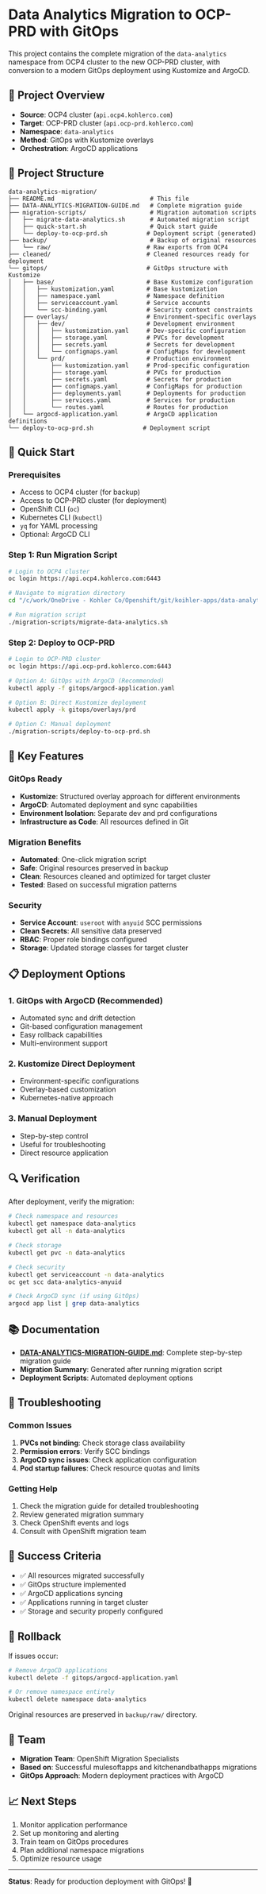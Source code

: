 # Data Analytics Migration to OCP-PRD with GitOps

This project contains the complete migration of the `data-analytics` namespace from OCP4 cluster to the new OCP-PRD cluster, with conversion to a modern GitOps deployment using Kustomize and ArgoCD.

## 🎯 Project Overview

- **Source**: OCP4 cluster (`api.ocp4.kohlerco.com`)
- **Target**: OCP-PRD cluster (`api.ocp-prd.kohlerco.com`)
- **Namespace**: `data-analytics`
- **Method**: GitOps with Kustomize overlays
- **Orchestration**: ArgoCD applications

## 📁 Project Structure

```
data-analytics-migration/
├── README.md                           # This file
├── DATA-ANALYTICS-MIGRATION-GUIDE.md   # Complete migration guide
├── migration-scripts/                  # Migration automation scripts
│   ├── migrate-data-analytics.sh       # Automated migration script
│   ├── quick-start.sh                  # Quick start guide
│   └── deploy-to-ocp-prd.sh           # Deployment script (generated)
├── backup/                             # Backup of original resources
│   └── raw/                           # Raw exports from OCP4
├── cleaned/                           # Cleaned resources ready for deployment
└── gitops/                            # GitOps structure with Kustomize
│   ├── base/                          # Base Kustomize configuration
│   │   ├── kustomization.yaml         # Base kustomization
│   │   ├── namespace.yaml             # Namespace definition
│   │   ├── serviceaccount.yaml        # Service accounts
│   │   └── scc-binding.yaml           # Security context constraints
│   ├── overlays/                      # Environment-specific overlays
│   │   ├── dev/                       # Development environment
│   │   │   ├── kustomization.yaml     # Dev-specific configuration
│   │   │   ├── storage.yaml           # PVCs for development
│   │   │   ├── secrets.yaml           # Secrets for development
│   │   │   └── configmaps.yaml        # ConfigMaps for development
│   │   └── prd/                       # Production environment
│   │       ├── kustomization.yaml     # Prod-specific configuration
│   │       ├── storage.yaml           # PVCs for production
│   │       ├── secrets.yaml           # Secrets for production
│   │       ├── configmaps.yaml        # ConfigMaps for production
│   │       ├── deployments.yaml       # Deployments for production
│   │       ├── services.yaml          # Services for production
│   │       └── routes.yaml            # Routes for production
│   └── argocd-application.yaml        # ArgoCD application definitions
└── deploy-to-ocp-prd.sh              # Deployment script
```

## 🚀 Quick Start

### Prerequisites
- Access to OCP4 cluster (for backup)
- Access to OCP-PRD cluster (for deployment)
- OpenShift CLI (`oc`)
- Kubernetes CLI (`kubectl`)
- `yq` for YAML processing
- Optional: ArgoCD CLI

### Step 1: Run Migration Script
```bash
# Login to OCP4 cluster
oc login https://api.ocp4.kohlerco.com:6443

# Navigate to migration directory
cd "/c/work/OneDrive - Kohler Co/Openshift/git/koihler-apps/data-analytics-migration"

# Run migration script
./migration-scripts/migrate-data-analytics.sh
```

### Step 2: Deploy to OCP-PRD
```bash
# Login to OCP-PRD cluster
oc login https://api.ocp-prd.kohlerco.com:6443

# Option A: GitOps with ArgoCD (Recommended)
kubectl apply -f gitops/argocd-application.yaml

# Option B: Direct Kustomize deployment
kubectl apply -k gitops/overlays/prd

# Option C: Manual deployment
./migration-scripts/deploy-to-ocp-prd.sh
```

## 🔧 Key Features

### GitOps Ready
- **Kustomize**: Structured overlay approach for different environments
- **ArgoCD**: Automated deployment and sync capabilities
- **Environment Isolation**: Separate dev and prd configurations
- **Infrastructure as Code**: All resources defined in Git

### Migration Benefits
- **Automated**: One-click migration script
- **Safe**: Original resources preserved in backup
- **Clean**: Resources cleaned and optimized for target cluster
- **Tested**: Based on successful migration patterns

### Security
- **Service Account**: `useroot` with `anyuid` SCC permissions
- **Clean Secrets**: All sensitive data preserved
- **RBAC**: Proper role bindings configured
- **Storage**: Updated storage classes for target cluster

## 📋 Deployment Options

### 1. GitOps with ArgoCD (Recommended)
- Automated sync and drift detection
- Git-based configuration management
- Easy rollback capabilities
- Multi-environment support

### 2. Kustomize Direct Deployment
- Environment-specific configurations
- Overlay-based customization
- Kubernetes-native approach

### 3. Manual Deployment
- Step-by-step control
- Useful for troubleshooting
- Direct resource application

## 🔍 Verification

After deployment, verify the migration:

```bash
# Check namespace and resources
kubectl get namespace data-analytics
kubectl get all -n data-analytics

# Check storage
kubectl get pvc -n data-analytics

# Check security
kubectl get serviceaccount -n data-analytics
oc get scc data-analytics-anyuid

# Check ArgoCD sync (if using GitOps)
argocd app list | grep data-analytics
```

## 📚 Documentation

- **[DATA-ANALYTICS-MIGRATION-GUIDE.md](DATA-ANALYTICS-MIGRATION-GUIDE.md)**: Complete step-by-step migration guide
- **Migration Summary**: Generated after running migration script
- **Deployment Scripts**: Automated deployment options

## 🚨 Troubleshooting

### Common Issues

1. **PVCs not binding**: Check storage class availability
2. **Permission errors**: Verify SCC bindings
3. **ArgoCD sync issues**: Check application configuration
4. **Pod startup failures**: Check resource quotas and limits

### Getting Help

1. Check the migration guide for detailed troubleshooting
2. Review generated migration summary
3. Check OpenShift events and logs
4. Consult with OpenShift migration team

## 🎯 Success Criteria

- ✅ All resources migrated successfully
- ✅ GitOps structure implemented
- ✅ ArgoCD applications syncing
- ✅ Applications running in target cluster
- ✅ Storage and security properly configured

## 🔄 Rollback

If issues occur:

```bash
# Remove ArgoCD applications
kubectl delete -f gitops/argocd-application.yaml

# Or remove namespace entirely
kubectl delete namespace data-analytics
```

Original resources are preserved in `backup/raw/` directory.

## 👥 Team

- **Migration Team**: OpenShift Migration Specialists
- **Based on**: Successful mulesoftapps and kitchenandbathapps migrations
- **GitOps Approach**: Modern deployment practices with ArgoCD

## 📈 Next Steps

1. Monitor application performance
2. Set up monitoring and alerting
3. Train team on GitOps procedures
4. Plan additional namespace migrations
5. Optimize resource usage

---

**Status**: Ready for production deployment with GitOps! 🚀
